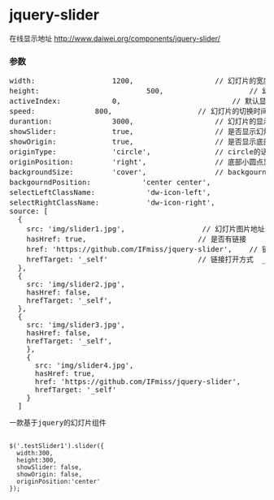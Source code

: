# jquery-slider
在线显示地址  http://www.daiwei.org/components/jquery-slider/

### 参数
<pre>
width: 			        1200, 					// 幻灯片的宽度
height:     	                500, 					// 幻灯片的高度
activeIndex: 			0, 			                // 默认显示的幻灯片索引
speed: 				800, 					// 幻灯片的切换时间
durantion:  			3000, 					// 幻灯片的显示时间
showSlider: 			true, 					// 是否显示幻灯片左右按钮
showOrigin: 			true, 					// 是否显示底部的索引状态
originType: 			'circle', 				// circle的话  底部的active状态就是元 的 ,不写或者不是'circle'则是非圆形状态
originPosition: 		'right', 				// 底部小圆点显示的位置    'center'  'right'
backgroundSize: 		'cover', 				// backgournd-size效果
backgourndPosition: 	       'center center', 		        // backgournd-position效果
selectLeftClassName: 	        'dw-icon-left', 		        // 点击左边的按钮  显示class的名称
selectRightClassName: 	        'dw-icon-right', 		        // 点击右边的按钮  显示class的名称
source: [
  {
    src: 'img/slider1.jpg',			         // 幻灯片图片地址		
    hasHref: true,			                // 是否有链接
    href: 'https://github.com/IFmiss/jquery-slider',	// 链接地址					
    hrefTarget: '_self'			        	// 链接打开方式  _self, _blank, _top等
  },
  {
    src: 'img/slider2.jpg',
    hasHref: false,
    hrefTarget: '_self',
  },
  {
    src: 'img/slider3.jpg',
    hasHref: false,
    hrefTarget: '_self',
    },
    {
      src: 'img/slider4.jpg',
      hasHref: true,
      href: 'https://github.com/IFmiss/jquery-slider',
      hrefTarget: '_self'
    }
  ]
<pre>
一款基于jquery的幻灯片组件

<code>
$('.testSlider1').slider({
  width:300,
  height:300,
  showSlider: false,
  showOrigin: false,
  originPosition:'center'
});
</code>
